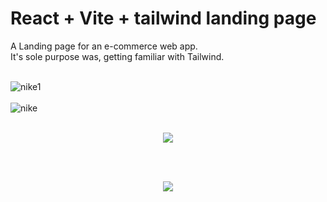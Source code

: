 # React + Vite + tailwind landing page<br /> 

A Landing page for an e-commerce web app. <br /> 
It's sole purpose was, getting familiar with Tailwind.<br /><br />

![nike1](https://github.com/Noud63/landingpage-tailwind/assets/38325801/baad66bb-4144-4b5a-bb1e-b0f276a2d73c)<br /><br />
![nike](https://github.com/Noud63/landingpage-tailwind/assets/38325801/59ae8f60-d96c-46d0-9b30-7167bede5d74)<br /><br />
<p align="center"><img src="https://github.com/Noud63/landingpage-tailwind/assets/38325801/fc10fae4-d97b-4f76-ac78-ee66b12289db"/></p><br /><br />
<p align="center"><img src="https://github.com/Noud63/landingpage-tailwind/assets/38325801/fda040d3-e4fa-4946-a5a3-eeec953d34d5"/></p><br /><br />
